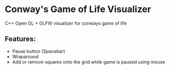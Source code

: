 # Conway's Game of Life Visualizer
C++ Open GL + GLFW visualizer for conways game of life

## Features:
- Pause button (Spacebar)
- Wraparound 
- Add or remove squares onto the grid while game is paused using mouse

